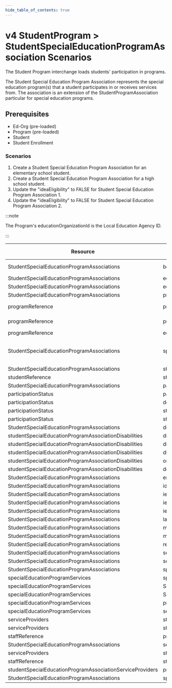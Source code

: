 ```yaml
---
hide_table_of_contents: true
---
```


# v4 StudentProgram > StudentSpecialEducationProgramAssociation Scenarios

The Student Program interchange loads students' participation in programs.

The Student Special Education Program Association represents the special
education program(s) that a student participates in or receives services from.
The association is an extension of the StudentProgramAssociation particular for
special education programs.

## Prerequisites

* Ed-Org (pre-loaded)
* Program (pre-loaded)
* Student
* Student Enrollment

### Scenarios

1. Create a Student Special Education Program Association for an elementary
   school student.
2. Create a Student Special Education Program Association for a high school
   student.
3. Update the "ideaEligibility" to FALSE for Student Special Education Program
   Association 1.
4. Update the "ideaEligibility" to FALSE for Student Special Education Program
   Association 2.

:::note

The Program's educationOrganizationId is the Local Education Agency ID.

:::

| Resource                                   | Property Name                     | Is Collection | Data Type                         | Required / Optional | Scenario 1: POST                            | Scenario 2: POST                              | Scenario 3: PUT                             | Scenario 4: PUT                               |
| ------------------------------------------ | --------------------------------- | ------------- | --------------------------------- | ------------------- | ------------------------------------------- | --------------------------------------------- | ------------------------------------------- | --------------------------------------------- |
| StudentSpecialEducationProgramAssociations | beginDate                         | FALSE         | date                              | REQUIRED            | 8/23/[Current School Year]                 | 8/23/[Current School Year]                   | 8/23/[Current School Year]                 | 8/23/[Current School Year]                   |
| StudentSpecialEducationProgramAssociations | educationOrganizationReference    | FALSE         | educationOrganizationReference    | REQUIRED            |                                             |                                               |                                             |                                               |
| StudentSpecialEducationProgramAssociations | educationOrganizationId           | FALSE         | integer                           | REQUIRED            | 255901                                      | 255901                                        | 255901                                      | 255901                                        |
| StudentSpecialEducationProgramAssociations | programReference                  | FALSE         | programReference                  | REQUIRED            |                                             |                                               |                                             |                                               |
| programReference                           | programName                       | FALSE         | string                            | REQUIRED            | Special Education                           | Special Education                             | Special Education                           | Special Education                             |
| programReference                           | programTypeDescriptor             | FALSE         | programTypeDescriptor             | REQUIRED            | Special Education                           | Special Education                             | Special Education                           | Special Education                             |
| programReference                           | educationOrganizationId           | FALSE         | integer                           | REQUIRED            | 255901                                      | 255901                                        | 255901                                      | 255901                                        |
| StudentSpecialEducationProgramAssociations | specialEducationSettingDescriptor | FALSE         | specialEducationSettingDescriptor | REQUIRED            | Inside regular class 80% or more of the day | Inside regular class less than 40% of the day | Inside regular class 80% or more of the day | Inside regular class less than 40% of the day |
| StudentSpecialEducationProgramAssociations | studentReference                  | FALSE         | studentReference                  | REQUIRED            |                                             |                                               |                                             |                                               |
| studentReference                           | studentUniqueId                   | FALSE         | string                            | REQUIRED            | 111111                                      | 222222                                        | 111111                                      | 222222                                        |
| StudentSpecialEducationProgramAssociations | participationStatus               | FALSE         | participationStatus[]             | OPTIONAL            |                                             |                                               |                                             |                                               |
| participationStatus                       | participationStatusDescriptor      | FALSE         | participationStatus               | OPTIONAL            |                                             |                                               |                                             |                                               |
| participationStatus                       | designatedBy                       | FALSE         | string                            | OPTIONAL            |                                             |                                               |                                             |                                               |
| participationStatus                       | statusBeginDate                    | FALSE         | date                              | OPTIONAL            |                                             |                                               |                                             |                                               |
| participationStatus                       | statusEndDate                      | FALSE         | date                              | OPTIONAL            |                                             |                                               |                                             |                                               |
| StudentSpecialEducationProgramAssociations | disabilities                      | TRUE          | disability[]                      | OPTIONAL            |                                             |                                               |                                             |                                               |
| studentSpecialEducationProgramAssociationDisabilities | disabilityDescriptor         | FALSE         | disabilityDescriptor              | OPTIONAL            |                                             |                                               |                                             |                                               |
| studentSpecialEducationProgramAssociationDisabilities | disabilityDeterminationSourceTypeDescriptor | FALSE | disabilityDeterminationSourceTypeDescriptor | OPTIONAL |                                             |                                               |                                             |                                               |
| studentSpecialEducationProgramAssociationDisabilities | disabilityDiagnosis          | FALSE         | string                            | OPTIONAL            |                                             |                                               |                                             |                                               |
| studentSpecialEducationProgramAssociationDisabilities | orderOfDisability            | FALSE         | integer                           | OPTIONAL            |                                             |                                               |                                             |                                               |
| studentSpecialEducationProgramAssociationDisabilities | designations                 | FALSE         | integer                           | OPTIONAL            |                                             |                                               |                                             |                                               |
| StudentSpecialEducationProgramAssociations | endDate                          | FALSE         | date                              | OPTIONAL            |                                             |                                               |                                             |                                               |
| StudentSpecialEducationProgramAssociations | ideaEligibility                  | FALSE         | boolean                           | REQUIRED            | TRUE                                        | TRUE                                          | FALSE                                       | FALSE                                         |
| StudentSpecialEducationProgramAssociations | iepBeginDate                     | FALSE         | date                              | OPTIONAL            |                                             |                                               |                                             |                                               |
| StudentSpecialEducationProgramAssociations | iepEndDate                       | FALSE         | date                              | OPTIONAL            |                                             |                                               |                                             |                                               |
| StudentSpecialEducationProgramAssociations | iepReviewDate                    | FALSE         | date                              | OPTIONAL            |                                             |                                               |                                             |                                               |
| StudentSpecialEducationProgramAssociations | lastEvaluationDate               | FALSE         | date                              | OPTIONAL            |                                             |                                               |                                             |                                               |
| StudentSpecialEducationProgramAssociations | medicallyFragile                 | FALSE         | boolean                           | OPTIONAL            |                                             |                                               |                                             |                                               |
| StudentSpecialEducationProgramAssociations | multiplyDisabled                 | FALSE         | boolean                           | OPTIONAL            |                                             |                                               |                                             |                                               |
| StudentSpecialEducationProgramAssociations | reasonExitedDescriptor           | FALSE         | reasonExitedDescriptor            | OPTIONAL            |                                             |                                               |                                             |                                               |
| StudentSpecialEducationProgramAssociations | schoolHoursPerWeek               | FALSE         | number                            | OPTIONAL            |                                             |                                               |                                             |                                               |
| StudentSpecialEducationProgramAssociations | servedOutsideOfRegularSession    | FALSE         | boolean                           | OPTIONAL            |                                             |                                               |                                             |                                               |
| StudentSpecialEducationProgramAssociations | specialEducationProgramServices   | TRUE          | specialEducationProgramService[]  | OPTIONAL            |                                             |                                               |                                             |                                               |
| specialEducationProgramServices            | specialEducationProgramServiceDescriptor | FALSE | specialEducationProgramServiceDescriptor | OPTIONAL |                                             |                                               |                                             |                                               |
| specialEducationProgramServices            | ServiceBeginDate                  | FALSE         | date                              | OPTIONAL            |                                             |                                               |                                             |                                               |
| specialEducationProgramServices            | ServiceEndDate                    | FALSE         | date                              | OPTIONAL            |                                             |                                               |                                             |                                               |
| specialEducationProgramServices            | primaryIndicator                  | FALSE         | boolean                           | OPTIONAL            |                                             |                                               |                                             |                                               |
| specialEducationProgramServices            | serviceProviders                  | TRUE          | serviceProviders                  | OPTIONAL            |                                             |                                               |                                             |                                               |
| serviceProviders                           | staffReference                    | FALSE         | staffReference                    | OPTIONAL            |                                             |                                               |                                             |                                               |
| serviceProviders                           | staffUniqueId                     | FALSE         | string                            | OPTIONAL            |                                             |                                               |                                             |                                               |
| staffReference                             | primaryProvider                   | FALSE         | boolean                           | OPTIONAL            |                                             |                                               |                                             |                                               |
| StudentSpecialEducationProgramAssociations | serviceProviders                  | TRUE          | serviceProvider[]                 | OPTIONAL            |                                             |                                               |                                             |                                               |
| serviceProviders                           | staffReference                    | FALSE         | staffReference                    | OPTIONAL            |                                             |                                               |                                             |                                               |
| staffReference                             | staffUniqueId                     | FALSE         | string                            | OPTIONAL            |                                             |                                               |                                             |                                               |
| studentSpecialEducationProgramAssociationServiceProviders | primaryProvider          | FALSE         | boolean                           | OPTIONAL            |                                             |                                               |                                             |                                               |
| StudentSpecialEducationProgramAssociations | specialEducationHoursPerWeek      | FALSE         | number                            | OPTIONAL            |                                             |                                               |                                             |                                               |
